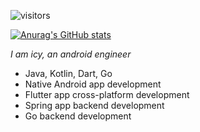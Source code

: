 ![visitors](https://visitor-badge.laobi.icu/badge?page_id=Icyoung.Icyoung)

[![Anurag's GitHub stats](https://github-readme-stats.vercel.app/api?username=Icyoung)](https://github.com/anuraghazra/github-readme-stats)

*I am icy, an android engineer*
- Java, Kotlin, Dart, Go  
- Native Android app development  
- Flutter app cross-platform development
- Spring app backend development  
- Go backend development
